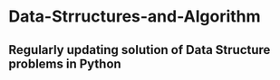 # Data-Strructures-and-Algorithm

## Regularly updating solution of Data Structure problems in Python  
